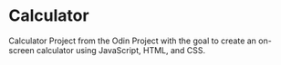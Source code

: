 # Calculator

Calculator Project from the Odin Project with the goal to create an on-screen calculator using JavaScript, HTML, and CSS.